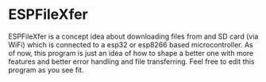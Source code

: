 # ESPFileXfer
ESPFileXfer is a concept idea about downloading files from and SD card (via WiFi) which is connected to a esp32 or esp8266 based microcontroller. As of now, this program is just an idea of how to shape a better one with more features and better error handling and file transferring. Feel free to edit this program as you see fit. 
